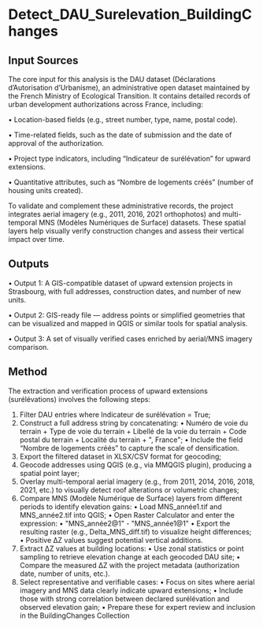 # Detect_DAU_Surelevation_BuildingChanges
## Input Sources
The core input for this analysis is the DAU dataset (Déclarations d’Autorisation d’Urbanisme), an administrative open dataset maintained by the French Ministry of Ecological Transition. It contains detailed records of urban development authorizations across France, including:

•	Location-based fields (e.g., street number, type, name, postal code).

• Time-related fields, such as the date of submission and the date of approval of the authorization.

•	Project type indicators, including “Indicateur de surélévation” for upward extensions.

•	Quantitative attributes, such as “Nombre de logements créés” (number of housing units created).

To validate and complement these administrative records, the project integrates aerial imagery (e.g., 2011, 2016, 2021 orthophotos) and multi-temporal MNS (Modèles Numériques de Surface) datasets. These spatial layers help visually verify construction changes and assess their vertical impact over time.

## Outputs
•	Output 1: A GIS-compatible dataset of upward extension projects in Strasbourg, with full addresses, construction dates, and number of new units.

•	Output 2: GIS-ready file — address points or simplified geometries that can be visualized and mapped in QGIS or similar tools for spatial analysis.

•	Output 3: A set of visually verified cases enriched by aerial/MNS imagery comparison.

## Method
The extraction and verification process of upward extensions (surélévations) involves the following steps:
1.	Filter DAU entries where Indicateur de surélévation = True;
2.	Construct a full address string by concatenating:
•	Numéro de voie du terrain + Type de voie du terrain + Libellé de la voie du terrain + Code postal du terrain + Localité du terrain + ", France";
•	Include the field “Nombre de logements créés” to capture the scale of densification.
3.	Export the filtered dataset in XLSX/CSV format for geocoding;
4.	Geocode addresses using QGIS (e.g., via MMQGIS plugin), producing a spatial point layer;
5.	Overlay multi-temporal aerial imagery (e.g., from 2011, 2014, 2016, 2018, 2021, etc.) to visually detect roof alterations or volumetric changes;
6.	Compare MNS (Modèle Numérique de Surface) layers from different periods to identify elevation gains:
•	Load MNS_année1.tif and MNS_année2.tif into QGIS;
•	Open Raster Calculator and enter the expression:
•	"MNS_année2@1" - "MNS_année1@1"
•	Export the resulting raster (e.g., Delta_MNS_diff.tif) to visualize height differences;
•	Positive ΔZ values suggest potential vertical additions.
7.	Extract ΔZ values at building locations:
•	Use zonal statistics or point sampling to retrieve elevation change at each geocoded DAU site;
•	Compare the measured ΔZ with the project metadata (authorization date, number of units, etc.).
8.	Select representative and verifiable cases:
•	Focus on sites where aerial imagery and MNS data clearly indicate upward extensions;
•	Include those with strong correlation between declared surélévation and observed elevation gain;
•	Prepare these for expert review and inclusion in the BuildingChanges Collection

